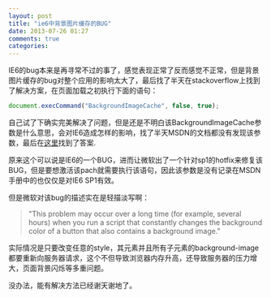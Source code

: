 ```yaml
---
layout: post
title: "ie6中背景图片缓存的BUG"
date: 2013-07-26 01:27
comments: true
categories: 
---
```


IE6的bug本来是再寻常不过的事了，感觉表现正常了反而感觉不正常，但是背景图片缓存的bug对整个应用的影响太大了，最后找了半天在stackoverflow上找到了解决方案，在页面加载之初执行下面的语句：

``` javascript
document.execCommand("BackgroundImageCache", false, true);
```

自己试了下确实完美解决了问题，但是还是不明白该BackgroundImageCache参数是什么意思，会对IE6造成怎样的影响，找了半天MSDN的文档都没有发现该参数，最后在[这里](http://support.microsoft.com/kb/823727/en-us)找到了答案.

原来这个可以说是IE6的一个BUG，进而让微软出了一个针对sp1的hotfix来修复该BUG，但是要想激活该pach就需要执行该语句，因此该参数是没有记录在MSDN手册中的也仅仅是对IE6 SP1有效。

但是微软对该bug的描述实在是轻描淡写啊：

> "This problem may occur over a long time (for example, several hours) when you run a script that constantly changes the background color of a button that also contains a background image."

实际情况是只要改变任意的style，其元素并且所有子元素的background-image都要重新向服务器请求，这个不但导致浏览器内存升高，还导致服务器的压力增大，页面背景闪烁等多重问题。

没办法，能有解决方法已经谢天谢地了。


